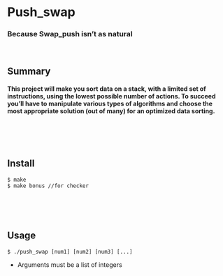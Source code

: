 # Push_swap
### Because Swap_push isn’t as natural
<br/>

## Summary
#### This project will make you sort data on a stack, with a limited set of instructions, using the lowest possible number of actions. To succeed you’ll have to manipulate various types of algorithms and choose the most appropriate solution (out of many) for an optimized data sorting.
<br/><br/><br/>

## Install
	$ make
	$ make bonus //for checker
<br/><br/><br/>

## Usage
	$ ./push_swap [num1] [num2] [num3] [...]
* Arguments must be a list of integers
<br/>